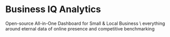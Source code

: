 # Business IQ Analytics

Open-source All-in-One Dashboard for Small & Local Business \\
everything around eternal data of online presence and competitive benchmarking
